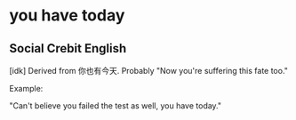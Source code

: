 # you have today

## Social Crebit English

[idk] Derived from 你也有今天. Probably "Now you're suffering this fate too."

Example:

"Can't believe you failed the test as well, you have today."








